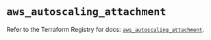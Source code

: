 # `aws_autoscaling_attachment`

Refer to the Terraform Registry for docs: [`aws_autoscaling_attachment`](https://registry.terraform.io/providers/hashicorp/aws/5.65.0/docs/resources/autoscaling_attachment).
